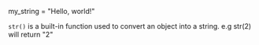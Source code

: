 my_string = "Hello, world!"

`str()` is a built-in function used to convert an object into a string.
e.g str(2) will return "2"